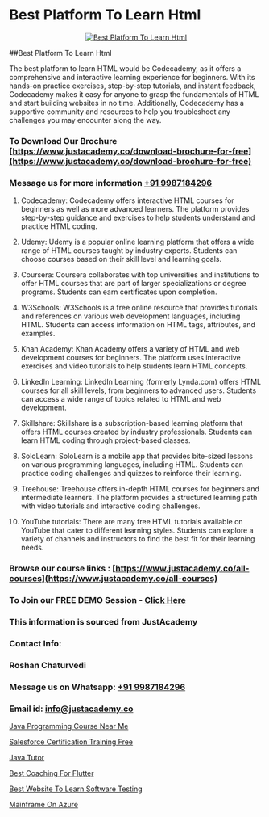# Best Platform To Learn Html

<p align="center">
  <a href="https://justacademy.co/course-detail/html-training">
    <img src="https://justacademy.co/storage2/course_image/1676636567_course_image.webp" alt="Best Platform To Learn Html">
  </a>
</p>
##Best Platform To Learn Html

The best platform to learn HTML would be Codecademy, as it offers a comprehensive and interactive learning experience for beginners. With its hands-on practice exercises, step-by-step tutorials, and instant feedback, Codecademy makes it easy for anyone to grasp the fundamentals of HTML and start building websites in no time. Additionally, Codecademy has a supportive community and resources to help you troubleshoot any challenges you may encounter along the way.
### To Download Our Brochure [https://www.justacademy.co/download-brochure-for-free](https://www.justacademy.co/download-brochure-for-free)
### Message us for more information [+91 9987184296](https://api.whatsapp.com/send?phone=919987184296)
1) Codecademy: Codecademy offers interactive HTML courses for beginners as well as more advanced learners. The platform provides step-by-step guidance and exercises to help students understand and practice HTML coding.

2) Udemy: Udemy is a popular online learning platform that offers a wide range of HTML courses taught by industry experts. Students can choose courses based on their skill level and learning goals.

3) Coursera: Coursera collaborates with top universities and institutions to offer HTML courses that are part of larger specializations or degree programs. Students can earn certificates upon completion.

4) W3Schools: W3Schools is a free online resource that provides tutorials and references on various web development languages, including HTML. Students can access information on HTML tags, attributes, and examples.

5) Khan Academy: Khan Academy offers a variety of HTML and web development courses for beginners. The platform uses interactive exercises and video tutorials to help students learn HTML concepts.

6) LinkedIn Learning: LinkedIn Learning (formerly Lynda.com) offers HTML courses for all skill levels, from beginners to advanced users. Students can access a wide range of topics related to HTML and web development.

7) Skillshare: Skillshare is a subscription-based learning platform that offers HTML courses created by industry professionals. Students can learn HTML coding through project-based classes.

8) SoloLearn: SoloLearn is a mobile app that provides bite-sized lessons on various programming languages, including HTML. Students can practice coding challenges and quizzes to reinforce their learning.

9) Treehouse: Treehouse offers in-depth HTML courses for beginners and intermediate learners. The platform provides a structured learning path with video tutorials and interactive coding challenges.

10) YouTube tutorials: There are many free HTML tutorials available on YouTube that cater to different learning styles. Students can explore a variety of channels and instructors to find the best fit for their learning needs.

### Browse our course links : [https://www.justacademy.co/all-courses](https://www.justacademy.co/all-courses) 
### To Join our FREE DEMO Session - [Click Here](https://www.justacademy.co/register-for-course-demo)


### This information is sourced from JustAcademy
### Contact Info:
### Roshan Chaturvedi
### Message us on Whatsapp: [+91 9987184296](https://api.whatsapp.com/send?phone=919987184296)
### Email id: [info@justacademy.co](mailto:info@justacademy.co)
                
[Java Programming Course Near Me](https://www.linkedin.com/pulse/java-programming-course-near-me-justacademy-chennai-lwuze/)

[Salesforce Certification Training Free](https://www.linkedin.com/pulse/salesforce-certification-training-free-justacademy-thane-m1avc?trackingId=mtUUCguNUQNTt3Aj%2B5E1Vg%3D%3D&lipi=urn%3Ali%3Apage%3Ad_flagship3_company_admin%3B5LFFxHfxSIO4W925HATEJA%3D%3D)

[Java Tutor](https://medium.com/@ranepooja/java-tutor-d94edf8aa1f9)

[Best Coaching For Flutter](https://medium.com/@AkashSingh2052/best-coaching-for-flutter-7c65f8409879)

[Best Website To Learn Software Testing](https://justacademyin.github.io/justacademy/best-website-to-learn-software-testing)

[Mainframe On Azure](https://justacademyin.github.io/justacademy/mainframe-on-azure)

